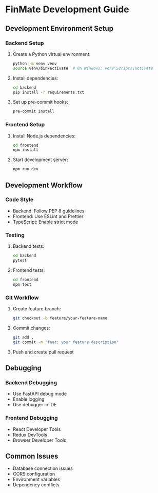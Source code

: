 # FinMate Development Guide

## Development Environment Setup

### Backend Setup
1. Create a Python virtual environment:
   ```bash
   python -m venv venv
   source venv/bin/activate  # On Windows: venv\Scripts\activate
   ```

2. Install dependencies:
   ```bash
   cd backend
   pip install -r requirements.txt
   ```

3. Set up pre-commit hooks:
   ```bash
   pre-commit install
   ```

### Frontend Setup
1. Install Node.js dependencies:
   ```bash
   cd frontend
   npm install
   ```

2. Start development server:
   ```bash
   npm run dev
   ```

## Development Workflow

### Code Style
- Backend: Follow PEP 8 guidelines
- Frontend: Use ESLint and Prettier
- TypeScript: Enable strict mode

### Testing
1. Backend tests:
   ```bash
   cd backend
   pytest
   ```

2. Frontend tests:
   ```bash
   cd frontend
   npm test
   ```

### Git Workflow
1. Create feature branch:
   ```bash
   git checkout -b feature/your-feature-name
   ```

2. Commit changes:
   ```bash
   git add .
   git commit -m "feat: your feature description"
   ```

3. Push and create pull request

## Debugging

### Backend Debugging
- Use FastAPI debug mode
- Enable logging
- Use debugger in IDE

### Frontend Debugging
- React Developer Tools
- Redux DevTools
- Browser Developer Tools

## Common Issues
- Database connection issues
- CORS configuration
- Environment variables
- Dependency conflicts 